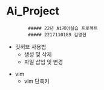 # Ai_Project

            ##### 22년 Ai제어실습 프로젝트
            ##### 2217110189 김영현

+ 깃허브 사용법
     + 생성 및 삭제
     + 파일 삽입 및 변경
            

* vim
     * vim 단축키
